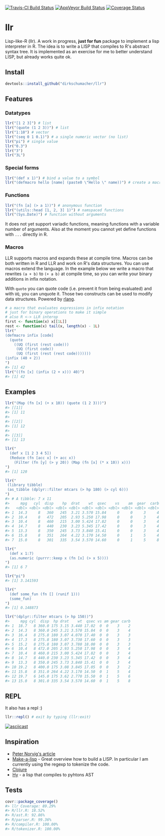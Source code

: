 [![Travis-CI Build Status](https://travis-ci.org/dirkschumacher/llr.svg?branch=master)](https://travis-ci.org/dirkschumacher/llr) [![AppVeyor Build Status](https://ci.appveyor.com/api/projects/status/github/dirkschumacher/llr?branch=master&svg=true)](https://ci.appveyor.com/project/dirkschumacher/llr) [![Coverage Status](https://img.shields.io/codecov/c/github/dirkschumacher/llr/master.svg)](https://codecov.io/github/dirkschumacher/llr?branch=master)

llr
===

Lisp-like-R (llr). A work in progress, **just for fun** package to implement a lisp interpreter in R. The idea is to write a LISP that compiles to R's abstract syntax tree. It is implemented as an exercise for me to better understand LISP, but already works quite ok.

Install
-------

``` r
devtools::install_github("dirkschumacher/llr")
```

Features
--------

### Datatypes

``` r
llr("[1 2 3]") # list
llr("(quote (1 2 3))") # list
llr("1:10") # vector
llr("(seq 0 1 0.1)") # a single numeric vector (no list)
llr("pi") # single value
llr("0.3")
llr("3")
llr("3L")
```

### Special forms

``` r
llr("(def x 1)") # bind a value to a symbol
llr("(defmacro hello [name] (paste0 \"Hello \" name))") # create a macro
```

### Functions

``` r
llr("(fn [a] (> a 1))") # anonymous function
llr("(utils::head [1, 2, 3] 1)") # namspaced functions
llr("(Sys.Date)") # function without arguments
```

It does not yet support variadic functions, meaning functions with a variable number of arguments. Also at the moment you cannot yet define functions with `...` directly in R.

### Macros

LLR supports macros and expands these at compile time. Macros can be both written in R and LLR and work on R's data structures. You can use macros extend the language. In the example below we write a macro that rewrites `(a + b)` to `(+ a b)` at compile time, so you can write your binary additions in infix notation.

With `quote` you can quote code (i.e. prevent it from being evaluated) and with `UQ`, you can unquote it. Those two constructs can be used to modify data structures. Powered by [rlang](https://github.com/tidyverse/rlang).

``` r
# a macro that evaluates expressions in infix notation
# just for binary operations to make it simple
# also R <-> LLR interop
first <- function(x) x[[1L]]
rest <- function(x) tail(x, length(x) - 1L)
llr("
(defmacro infix [code]
  (quote
    ((UQ (first (rest code)))
     (UQ (first code))
     (UQ (first (rest (rest code)))))))    
(infix (40 + 2))
")
#> [1] 42
llr("((fn [x] (infix (2 + x))) 40)")
#> [1] 42
```

Examples
--------

``` r
llr("(Map (fn [x] (+ x 10)) (quote (1 2 3)))")
#> [[1]]
#> [1] 11
#> 
#> [[2]]
#> [1] 12
#> 
#> [[3]]
#> [1] 13
```

``` r
llr("
  (def x [1 2 3 4 5])
  (Reduce (fn [acc x] (+ acc x)) 
    (Filter (fn [y] (> y 20)) (Map (fn [x] (* x 10)) x)))
")
#> [1] 120
```

``` r
llr("
 (library tibble)
 (as_tibble (dplyr::filter mtcars (> hp 180) (> cyl 6)))
")
#> # A tibble: 7 x 11
#>     mpg   cyl  disp    hp  drat    wt  qsec    vs    am  gear  carb
#>   <dbl> <dbl> <dbl> <dbl> <dbl> <dbl> <dbl> <dbl> <dbl> <dbl> <dbl>
#> 1  14.3     8   360   245  3.21 3.570 15.84     0     0     3     4
#> 2  10.4     8   472   205  2.93 5.250 17.98     0     0     3     4
#> 3  10.4     8   460   215  3.00 5.424 17.82     0     0     3     4
#> 4  14.7     8   440   230  3.23 5.345 17.42     0     0     3     4
#> 5  13.3     8   350   245  3.73 3.840 15.41     0     0     3     4
#> 6  15.8     8   351   264  4.22 3.170 14.50     0     1     5     4
#> 7  15.0     8   301   335  3.54 3.570 14.60     0     1     5     8
```

``` r
llr("
  (def x 1:7)
  (as.numeric (purrr::keep x (fn [x] (> x 5))))
")
#> [1] 6 7
```

``` r
llr("pi")
#> [1] 3.141593
```

``` r
llr("
  (def some_fun (fn [] (runif 1)))
  (some_fun)
")
#> [1] 0.148873
```

``` r
llr("(dplyr::filter mtcars (> hp 150))")
#>     mpg cyl  disp  hp drat    wt  qsec vs am gear carb
#> 1  18.7   8 360.0 175 3.15 3.440 17.02  0  0    3    2
#> 2  14.3   8 360.0 245 3.21 3.570 15.84  0  0    3    4
#> 3  16.4   8 275.8 180 3.07 4.070 17.40  0  0    3    3
#> 4  17.3   8 275.8 180 3.07 3.730 17.60  0  0    3    3
#> 5  15.2   8 275.8 180 3.07 3.780 18.00  0  0    3    3
#> 6  10.4   8 472.0 205 2.93 5.250 17.98  0  0    3    4
#> 7  10.4   8 460.0 215 3.00 5.424 17.82  0  0    3    4
#> 8  14.7   8 440.0 230 3.23 5.345 17.42  0  0    3    4
#> 9  13.3   8 350.0 245 3.73 3.840 15.41  0  0    3    4
#> 10 19.2   8 400.0 175 3.08 3.845 17.05  0  0    3    2
#> 11 15.8   8 351.0 264 4.22 3.170 14.50  0  1    5    4
#> 12 19.7   6 145.0 175 3.62 2.770 15.50  0  1    5    6
#> 13 15.0   8 301.0 335 3.54 3.570 14.60  0  1    5    8
```

REPL
----

It also has a repl :)

``` r
llr::repl() # exit by typing (llr:exit)
```

[![asciicast](https://asciinema.org/a/129308.png)](https://asciinema.org/a/129308)

Inspiration
-----------

-   [Peter Norvig's article](http://norvig.com/lispy.html)
-   [Make-a-lisp](https://github.com/kanaka/mal) - Great overview how to build a LISP. In particular I am currently using the regexp to tokenize the code.
-   [Clojure](https://clojure.org/)
-   [Hy](https://github.com/hylang/hy) - a lisp that compiles to pyhtons AST

Tests
-----

``` r
covr::package_coverage()
#> llr Coverage: 89.29%
#> R/llr.R: 18.52%
#> R/ast.R: 92.86%
#> R/parser.R: 99.36%
#> R/compiler.R: 100.00%
#> R/tokenizer.R: 100.00%
```
